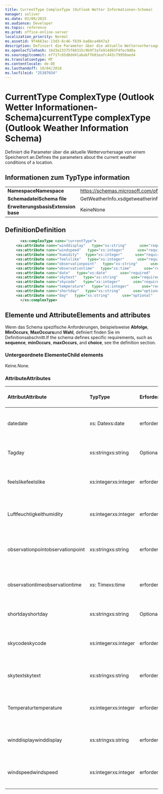 ```yaml
---
title: CurrentType ComplexType (Outlook Wetter Informationen-Schema)
manager: soliver
ms.date: 03/09/2015
ms.audience: Developer
ms.topic: reference
ms.prod: office-online-server
localization_priority: Normal
ms.assetid: 9f4663ac-13d3-6c46-f839-ba6bca4047a3
description: Definiert die Parameter über die aktuelle Wettervorhersage von einem Speicherort an.
ms.openlocfilehash: 16d3e23375f68315c9b9f3a7e914d93f4fec9d0a
ms.sourcegitcommit: ef717c65d8dd41ababffb01eafc443c79950aed4
ms.translationtype: MT
ms.contentlocale: de-DE
ms.lasthandoff: 10/04/2018
ms.locfileid: "25387034"
---
```

# <a name="currenttype-complextype-outlook-weather-information-schema"></a><span data-ttu-id="0ebf4-103">CurrentType ComplexType (Outlook Wetter Informationen-Schema)</span><span class="sxs-lookup"><span data-stu-id="0ebf4-103">currentType complexType (Outlook Weather Information Schema)</span></span>

<span data-ttu-id="0ebf4-104">Definiert die Parameter über die aktuelle Wettervorhersage von einem Speicherort an.</span><span class="sxs-lookup"><span data-stu-id="0ebf4-104">Defines the parameters about the current weather conditions of a location.</span></span>
  
## <a name="type-information"></a><span data-ttu-id="0ebf4-105">Informationen zum Typ</span><span class="sxs-lookup"><span data-stu-id="0ebf4-105">Type information</span></span>

|||
|:-----|:-----|
|<span data-ttu-id="0ebf4-106">**Namespace**</span><span class="sxs-lookup"><span data-stu-id="0ebf4-106">**Namespace**</span></span> <br/> |https://schemas.microsoft.com/office/outlook/15/getweatherinfo.xsd  <br/> |
|<span data-ttu-id="0ebf4-107">**Schemadatei**</span><span class="sxs-lookup"><span data-stu-id="0ebf4-107">**Schema file**</span></span> <br/> |<span data-ttu-id="0ebf4-108">GetWeatherInfo.xsd</span><span class="sxs-lookup"><span data-stu-id="0ebf4-108">getweatherinfo.xsd</span></span>  <br/> |
|<span data-ttu-id="0ebf4-109">**Erweiterungsbasis**</span><span class="sxs-lookup"><span data-stu-id="0ebf4-109">**Extension base**</span></span> <br/> |<span data-ttu-id="0ebf4-110">Keine</span><span class="sxs-lookup"><span data-stu-id="0ebf4-110">None</span></span>  <br/> |
   
## <a name="definition"></a><span data-ttu-id="0ebf4-111">Definition</span><span class="sxs-lookup"><span data-stu-id="0ebf4-111">Definition</span></span>

```XML
       <xs:complexType name="currentType">
     <xs:attribute name="winddisplay"   type="xs:string"      use="required"     />
     <xs:attribute name="windspeed"   type="xs:integer"      use="required"     />
     <xs:attribute name="humidity"   type="xs:integer"      use="required"     />
     <xs:attribute name="feelslike"   type="xs:integer"      use="required"     />
     <xs:attribute name="observationpoint"   type="xs:string"      use="required"     />
     <xs:attribute name="observationtime"   type="xs:time"      use="required"     />
     <xs:attribute name="date"   type="xs:date"      use="required"     />
     <xs:attribute name="skytext"   type="xs:string"      use="required"     />
     <xs:attribute name="skycode"   type="xs:integer"      use="required"     />
     <xs:attribute name="temperature"   type="xs:integer"      use="required"     />
     <xs:attribute name="shortday"   type="xs:string"      use="optional"     />
     <xs:attribute name="day"   type="xs:string"      use="optional"     />
       </xs:complexType>

```

## <a name="elements-and-attributes"></a><span data-ttu-id="0ebf4-112">Elemente und Attribute</span><span class="sxs-lookup"><span data-stu-id="0ebf4-112">Elements and attributes</span></span>

<span data-ttu-id="0ebf4-113">Wenn das Schema spezifische Anforderungen, beispielsweise **Abfolge**, **MinOccurs**, **MaxOccurs**und **Wahl**, definiert finden Sie im Definitionsabschnitt.</span><span class="sxs-lookup"><span data-stu-id="0ebf4-113">If the schema defines specific requirements, such as **sequence**, **minOccurs**, **maxOccurs**, and **choice**, see the definition section.</span></span> 
  
### <a name="child-elements"></a><span data-ttu-id="0ebf4-114">Untergeordnete Elemente</span><span class="sxs-lookup"><span data-stu-id="0ebf4-114">Child elements</span></span>

<span data-ttu-id="0ebf4-115">Keine.</span><span class="sxs-lookup"><span data-stu-id="0ebf4-115">None.</span></span>
  
### <a name="attributes"></a><span data-ttu-id="0ebf4-116">Attribute</span><span class="sxs-lookup"><span data-stu-id="0ebf4-116">Attributes</span></span>

|<span data-ttu-id="0ebf4-117">**Attribut**</span><span class="sxs-lookup"><span data-stu-id="0ebf4-117">**Attribute**</span></span>|<span data-ttu-id="0ebf4-118">**Typ**</span><span class="sxs-lookup"><span data-stu-id="0ebf4-118">**Type**</span></span>|<span data-ttu-id="0ebf4-119">**Erforderlich**</span><span class="sxs-lookup"><span data-stu-id="0ebf4-119">**Required**</span></span>|<span data-ttu-id="0ebf4-120">**Beschreibung**</span><span class="sxs-lookup"><span data-stu-id="0ebf4-120">**Description**</span></span>|<span data-ttu-id="0ebf4-121">**Mögliche Werte**</span><span class="sxs-lookup"><span data-stu-id="0ebf4-121">**Possible values**</span></span>|
|:-----|:-----|:-----|:-----|:-----|
|<span data-ttu-id="0ebf4-122">date</span><span class="sxs-lookup"><span data-stu-id="0ebf4-122">date</span></span>  <br/> |<span data-ttu-id="0ebf4-123">xs: Date</span><span class="sxs-lookup"><span data-stu-id="0ebf4-123">xs:date</span></span>  <br/> |<span data-ttu-id="0ebf4-124">erforderlich</span><span class="sxs-lookup"><span data-stu-id="0ebf4-124">required</span></span>  <br/> |<span data-ttu-id="0ebf4-125">Heutiges Datum angibt.</span><span class="sxs-lookup"><span data-stu-id="0ebf4-125">Specifies today's date.</span></span>  <br/> |<span data-ttu-id="0ebf4-126">Ein Wert, der den Typ xs: Date</span><span class="sxs-lookup"><span data-stu-id="0ebf4-126">A value of the type xs:date</span></span>  <br/> |
|<span data-ttu-id="0ebf4-127">Tag</span><span class="sxs-lookup"><span data-stu-id="0ebf4-127">day</span></span>  <br/> |<span data-ttu-id="0ebf4-128">xs:string</span><span class="sxs-lookup"><span data-stu-id="0ebf4-128">xs:string</span></span>  <br/> |<span data-ttu-id="0ebf4-129">Optional</span><span class="sxs-lookup"><span data-stu-id="0ebf4-129">optional</span></span>  <br/> |<span data-ttu-id="0ebf4-130">Gibt einen Tag für die Planung.</span><span class="sxs-lookup"><span data-stu-id="0ebf4-130">Specifies a day for the forecast.</span></span>  <br/> |<span data-ttu-id="0ebf4-131">Ein Wert, der den Typ xs:</span><span class="sxs-lookup"><span data-stu-id="0ebf4-131">A value of the type xs:string</span></span>  <br/> |
|<span data-ttu-id="0ebf4-132">feelslike</span><span class="sxs-lookup"><span data-stu-id="0ebf4-132">feelslike</span></span>  <br/> |<span data-ttu-id="0ebf4-133">xs:integer</span><span class="sxs-lookup"><span data-stu-id="0ebf4-133">xs:integer</span></span>  <br/> |<span data-ttu-id="0ebf4-134">erforderlich</span><span class="sxs-lookup"><span data-stu-id="0ebf4-134">required</span></span>  <br/> |<span data-ttu-id="0ebf4-135">Gibt die Temperatur des wie ist mit das aktuelle Wetter wie an.</span><span class="sxs-lookup"><span data-stu-id="0ebf4-135">Specifies the temperature of how the current weather feels like.</span></span>  <br/> |<span data-ttu-id="0ebf4-136">Der Wert der Type-xs</span><span class="sxs-lookup"><span data-stu-id="0ebf4-136">A value of the type xs:integer</span></span>  <br/> |
|<span data-ttu-id="0ebf4-137">Luftfeuchtigkeit</span><span class="sxs-lookup"><span data-stu-id="0ebf4-137">humidity</span></span>  <br/> |<span data-ttu-id="0ebf4-138">xs:integer</span><span class="sxs-lookup"><span data-stu-id="0ebf4-138">xs:integer</span></span>  <br/> |<span data-ttu-id="0ebf4-139">erforderlich</span><span class="sxs-lookup"><span data-stu-id="0ebf4-139">required</span></span>  <br/> |<span data-ttu-id="0ebf4-140">Gibt den aktuellen Luftfeuchtigkeit numerischen Wert.</span><span class="sxs-lookup"><span data-stu-id="0ebf4-140">Specifies the current numerical humidity value.</span></span>  <br/> |<span data-ttu-id="0ebf4-141">Der Wert der Type-xs</span><span class="sxs-lookup"><span data-stu-id="0ebf4-141">A value of the type xs:integer</span></span>  <br/> |
|<span data-ttu-id="0ebf4-142">observationpoint</span><span class="sxs-lookup"><span data-stu-id="0ebf4-142">observationpoint</span></span>  <br/> |<span data-ttu-id="0ebf4-143">xs:string</span><span class="sxs-lookup"><span data-stu-id="0ebf4-143">xs:string</span></span>  <br/> |<span data-ttu-id="0ebf4-144">erforderlich</span><span class="sxs-lookup"><span data-stu-id="0ebf4-144">required</span></span>  <br/> |<span data-ttu-id="0ebf4-145">Gibt an, in dem die aktuelle Wetterinformationen aus beobachtet wird.</span><span class="sxs-lookup"><span data-stu-id="0ebf4-145">Specifies where the current weather information is observed from.</span></span>  <br/> |<span data-ttu-id="0ebf4-146">Ein Wert, der den Typ xs:</span><span class="sxs-lookup"><span data-stu-id="0ebf4-146">A value of the type xs:string</span></span>  <br/> |
|<span data-ttu-id="0ebf4-147">observationtime</span><span class="sxs-lookup"><span data-stu-id="0ebf4-147">observationtime</span></span>  <br/> |<span data-ttu-id="0ebf4-148">xs: Time</span><span class="sxs-lookup"><span data-stu-id="0ebf4-148">xs:time</span></span>  <br/> |<span data-ttu-id="0ebf4-149">erforderlich</span><span class="sxs-lookup"><span data-stu-id="0ebf4-149">required</span></span>  <br/> |<span data-ttu-id="0ebf4-150">Gibt an, wenn die aktuelle Wetterinformationen unter beobachtet wird.</span><span class="sxs-lookup"><span data-stu-id="0ebf4-150">Specifies when the current weather information is observed at.</span></span>  <br/> |<span data-ttu-id="0ebf4-151">Ein Wert, der den Typ xs: Time</span><span class="sxs-lookup"><span data-stu-id="0ebf4-151">A value of the type xs:time</span></span>  <br/> |
|<span data-ttu-id="0ebf4-152">shortday</span><span class="sxs-lookup"><span data-stu-id="0ebf4-152">shortday</span></span>  <br/> |<span data-ttu-id="0ebf4-153">xs:string</span><span class="sxs-lookup"><span data-stu-id="0ebf4-153">xs:string</span></span>  <br/> |<span data-ttu-id="0ebf4-154">Optional</span><span class="sxs-lookup"><span data-stu-id="0ebf4-154">optional</span></span>  <br/> |<span data-ttu-id="0ebf4-155">Gibt einen Tag in abgekürzter Form an.</span><span class="sxs-lookup"><span data-stu-id="0ebf4-155">Specifies a day in abbreviated form.</span></span>  <br/> |<span data-ttu-id="0ebf4-156">Ein Wert, der den Typ xs:</span><span class="sxs-lookup"><span data-stu-id="0ebf4-156">A value of the type xs:string</span></span>  <br/> |
|<span data-ttu-id="0ebf4-157">skycode</span><span class="sxs-lookup"><span data-stu-id="0ebf4-157">skycode</span></span>  <br/> |<span data-ttu-id="0ebf4-158">xs:integer</span><span class="sxs-lookup"><span data-stu-id="0ebf4-158">xs:integer</span></span>  <br/> |<span data-ttu-id="0ebf4-159">erforderlich</span><span class="sxs-lookup"><span data-stu-id="0ebf4-159">required</span></span>  <br/> |<span data-ttu-id="0ebf4-160">Gibt einen ganze Zahl Code für die aktuelle Wettervorhersage.</span><span class="sxs-lookup"><span data-stu-id="0ebf4-160">Specifies an integer code for the current weather conditions.</span></span>  <br/> |<span data-ttu-id="0ebf4-161">Der Wert der Type-xs</span><span class="sxs-lookup"><span data-stu-id="0ebf4-161">A value of the type xs:integer</span></span>  <br/> |
|<span data-ttu-id="0ebf4-162">skytext</span><span class="sxs-lookup"><span data-stu-id="0ebf4-162">skytext</span></span>  <br/> |<span data-ttu-id="0ebf4-163">xs:string</span><span class="sxs-lookup"><span data-stu-id="0ebf4-163">xs:string</span></span>  <br/> |<span data-ttu-id="0ebf4-164">erforderlich</span><span class="sxs-lookup"><span data-stu-id="0ebf4-164">required</span></span>  <br/> |<span data-ttu-id="0ebf4-165">Gibt ein bis zwei Wörter, die aktuelle Wetterbericht beschreibt.</span><span class="sxs-lookup"><span data-stu-id="0ebf4-165">Specifies one to two words describing current weather conditions.</span></span>  <br/> |<span data-ttu-id="0ebf4-166">Ein Wert, der den Typ xs:</span><span class="sxs-lookup"><span data-stu-id="0ebf4-166">A value of the type xs:string</span></span>  <br/> |
|<span data-ttu-id="0ebf4-167">Temperatur</span><span class="sxs-lookup"><span data-stu-id="0ebf4-167">temperature</span></span>  <br/> |<span data-ttu-id="0ebf4-168">xs:integer</span><span class="sxs-lookup"><span data-stu-id="0ebf4-168">xs:integer</span></span>  <br/> |<span data-ttu-id="0ebf4-169">erforderlich</span><span class="sxs-lookup"><span data-stu-id="0ebf4-169">required</span></span>  <br/> |<span data-ttu-id="0ebf4-170">Gibt die aktuelle Temperatur des Speicherorts an.</span><span class="sxs-lookup"><span data-stu-id="0ebf4-170">Specifies the current temperature of the location.</span></span>  <br/> |<span data-ttu-id="0ebf4-171">Der Wert der Type-xs</span><span class="sxs-lookup"><span data-stu-id="0ebf4-171">A value of the type xs:integer</span></span>  <br/> |
|<span data-ttu-id="0ebf4-172">winddisplay</span><span class="sxs-lookup"><span data-stu-id="0ebf4-172">winddisplay</span></span>  <br/> |<span data-ttu-id="0ebf4-173">xs:string</span><span class="sxs-lookup"><span data-stu-id="0ebf4-173">xs:string</span></span>  <br/> |<span data-ttu-id="0ebf4-174">erforderlich</span><span class="sxs-lookup"><span data-stu-id="0ebf4-174">required</span></span>  <br/> |<span data-ttu-id="0ebf4-175">Eine Zeichenfolge, die die aktuelle Wind Bedingungen beschreibt.</span><span class="sxs-lookup"><span data-stu-id="0ebf4-175">A string that describes the current wind conditions.</span></span>  <br/> |<span data-ttu-id="0ebf4-176">Ein Wert, der den Typ xs:</span><span class="sxs-lookup"><span data-stu-id="0ebf4-176">A value of the type xs:string</span></span>  <br/> |
|<span data-ttu-id="0ebf4-177">windspeed</span><span class="sxs-lookup"><span data-stu-id="0ebf4-177">windspeed</span></span>  <br/> |<span data-ttu-id="0ebf4-178">xs:integer</span><span class="sxs-lookup"><span data-stu-id="0ebf4-178">xs:integer</span></span>  <br/> |<span data-ttu-id="0ebf4-179">erforderlich</span><span class="sxs-lookup"><span data-stu-id="0ebf4-179">required</span></span>  <br/> |<span data-ttu-id="0ebf4-180">Gibt den aktuellen Wert der numerische Wind Geschwindigkeit.</span><span class="sxs-lookup"><span data-stu-id="0ebf4-180">Specifies the current numerical wind speed value.</span></span>  <br/> |<span data-ttu-id="0ebf4-181">Der Wert der Type-xs</span><span class="sxs-lookup"><span data-stu-id="0ebf4-181">A value of the type xs:integer</span></span>  <br/> |
   


